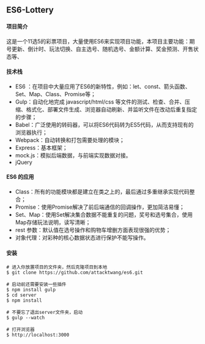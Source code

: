 ##  ES6-Lottery
#### 项目简介

这是一个11选5的彩票项目，大量使用ES6来实现项目功能，本项目主要功能：期号更新、倒计时、玩法切换、自主选号、随机选号、金额计算、奖金预测、开售状态等、



#### 技术栈

- ES6 ：在项目中大量应用了ES6的新特性，例如：let、const、箭头函数、Set、Map、Class、Promise等；
- Gulp：自动化地完成  javascript/html/css 等文件的测试、检查、合并、压缩、格式化、部署文件生成、浏览器自动刷新、并监听文件在改动后重复指定的步骤；
- Babel：广泛使用的转码器，可以将ES6代码转为ES5代码，从而支持现有的浏览器执行；
- Webpack：自动转换和打包需要处理的模块；
- Express：基本框架；
- mock.js：模拟后端数据，与前端实现数据对接。
- jQuery





#### ES6 的应用

- Class：所有的功能模块都是建立在类之上的，最后通过多重继承实现代码整合；
- Promise：使用Promise解决了前后端通信的回调操作，更加简洁易懂；
- Set、Map：使用Set解决集合数据不能重复的问题，奖号和选号集合，使用Map存储玩法说明，读写清晰；
- rest 参数：默认值在选号操作和购物车增删方面表现很强的优势；
- 对象代理：对彩种的核心数据状态进行保护不能写操作。




#### 安装

```
# 进入你放置项目的文件夹，然后克隆项目到本地
$ git clone https://github.com/attacktwang/es6.git

# 启动前还需要安装一些插件
$ npm install gulp
$ cd server
$ npm install

# 不要忘了退出server文件夹，启动
$ gulp --watch

# 打开浏览器
$ http://localhost:3000
```


